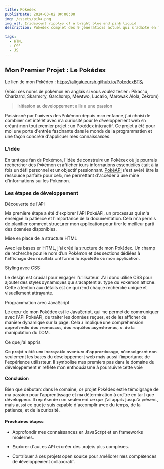 ```yaml
---
title: Pokédex
publishDate: 2020-03-02 00:00:00
img: /assets/pika.png
img_alt: Iridescent ripples of a bright blue and pink liquid
description: Pokédex complet des 9 générations actuel qui s'adapte en fonction du pokémon en HTML CSS JS

tags:
  - HTML
  - CSS
  - JS
---
```


## Mon Premier Projet : Le Pokédex

Le lien de mon Pokédex : https://aligatueursh.github.io/PokedexBTS/ 
<p>(Voici des noms de pokémon en anglais si vous voulez tester : Pikachu, Charizard, Skarmory, Garchomp, Mewtwo, Lucario, Marowak Alola, Zekrom)<p>


> Initiasion au developpement allié a une passion

Passionné par l'univers des Pokémon depuis mon enfance, j'ai choisi de combiner cet intérêt avec ma curiosité pour le développement web en créant mon tout premier projet : un Pokédex interactif. Ce projet a été pour moi une porte d'entrée fascinante dans le monde de la programmation et une façon concrète d'appliquer mes connaissances.


### L'idée

En tant que fan de Pokémon, l'idée de construire un Pokédex où je pourrais rechercher des Pokémon et afficher leurs informations essentielles était à la fois un défi personnel et un objectif passionnant. <a href="https://pokeapi.co/">PokéAPI</a> s'est avéré être la ressource parfaite pour cela, me permettant d'accéder à une mine d'informations sur les Pokémon.

### Les étapes de développement
Découverte de l'API

Ma première étape a été d'explorer l'API PokéAPI, un processus qui m'a enseigné la patience et l'importance de la documentation. Cela m'a permis de planifier comment structurer mon application pour tirer le meilleur parti des données disponibles.

Mise en place de la structure HTML

Avec les bases en HTML, j'ai créé la structure de mon Pokédex. Un champ de recherche pour le nom d'un Pokémon et des sections dédiées à l'affichage des résultats ont formé le squelette de mon application.

Styling avec CSS

Le design est crucial pour engager l'utilisateur. J'ai donc utilisé CSS pour ajouter des styles dynamiques qui s'adaptent au type du Pokémon affiché. Cette attention aux détails est ce qui rend chaque recherche unique et visuellement attrayante.

Programmation avec JavaScript

Le cœur de mon Pokédex est le JavaScript, qui me permet de communiquer avec l'API PokéAPI, de traiter les données reçues, et de les afficher de manière dynamique sur la page. Cela a impliqué une compréhension approfondie des promesses, des requêtes asynchrones, et de la manipulation du DOM.

Ce que j'ai appris

Ce projet a été une incroyable aventure d'apprentissage, m'enseignant non seulement les bases du développement web mais aussi l'importance de l'expérience utilisateur. Il symbolise mes premiers pas dans le domaine du développement et reflète mon enthousiasme à poursuivre cette voie.

#### Conclusion

Bien que débutant dans le domaine, ce projet Pokédex est le témoignage de ma passion pour l'apprentissage et ma détermination à croître en tant que développeur. Il représente non seulement ce que j'ai appris jusqu'à présent, mais aussi ce que je suis capable d'accomplir avec du temps, de la patience, et de la curiosité.

#### Prochaines étapes

-    Approfondir mes connaissances en JavaScript et en frameworks modernes.
    
- Explorer d'autres API et créer des projets plus complexes.

-    Contribuer à des projets open source pour améliorer mes compétences de développement collaboratif.
